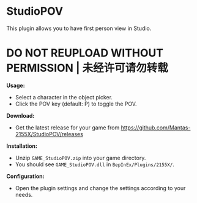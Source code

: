# StudioPOV

This plugin allows you to have first person view in Studio.  

# DO NOT REUPLOAD WITHOUT PERMISSION | 未经许可请勿转载

**Usage:**  
* Select a character in the object picker.  
* Click the POV key (default: P) to toggle the POV.  

**Download:**  
* Get the latest release for your game from https://github.com/Mantas-2155X/StudioPOV/releases  

**Installation:**  
* Unzip `GAME_StudioPOV.zip` into your game directory.  
* You should see `GAME_StudioPOV.dll` in `BepInEx/Plugins/2155X/`.  

**Configuration:**  
* Open the plugin settings and change the settings according to your needs.  
